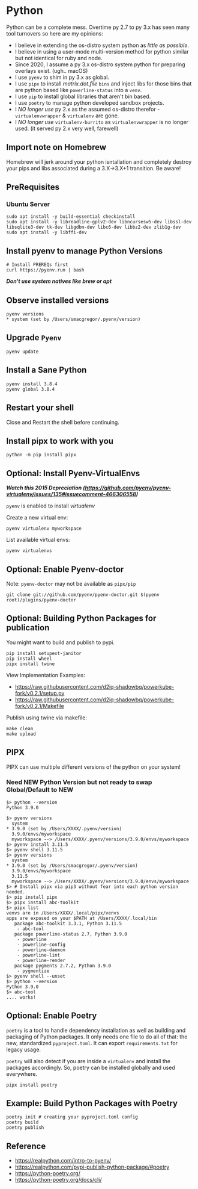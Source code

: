# Python

Python can be a complete mess. Overtime py 2.7 to py 3.x has seen many tool turnovers so here are my opinions:

* I believe in extending the os-distro system python as *little as possible*.
* I believe in using a user-mode multi-version method for python similar but not identical for ruby and node.
* Since 2020, I assume a py 3.x os-distro system python for preparing overlays exist. (ugh.. macOS)
* I use `pyenv` to shim in py 3.x as global.
* I use `pipx` to install *matrix.dot.file* `bins` and inject libs for those bins that are python based like `powerline-status` into a `venv`.
* I use `pip` to install global libraries that aren't bin based.
* I use `poetry` to manage python developed sandbox projects.
* I *NO longer use* py 2.x as the assumed os-distro therefor - `virtualenvwrapper` & `virtualenv` are gone.
* I *NO longer use* `virtualenv-burrito` as `virtualenvwrapper` is no longer used. (it served py 2.x very well, farewell)

## Import note on Homebrew

Homebrew will jerk around your python isntallation and completely destroy your pips and libs associated during a 3.X->3.X+1 transition. Be aware!

## PreRequisites

### Ubuntu Server

```shell
sudo apt install -y build-essential checkinstall
sudo apt install -y libreadline-gplv2-dev libncursesw5-dev libssl-dev libsqlite3-dev tk-dev libgdbm-dev libc6-dev libbz2-dev zlib1g-dev
sudo apt install -y libffi-dev 
```

## Install pyenv to manage Python Versions

```shell
# Install PREREQs first
curl https://pyenv.run | bash
```

***Don't use system natives like brew or apt***

## Observe installed versions

```shell
pyenv versions
* system (set by /Users/smacgregor/.pyenv/version)
```

## Upgrade `Pyenv`

```shell
pyenv update
```

## Install a Sane Python 

```shell
pyenv install 3.8.4
pyenv global 3.8.4
```

## Restart your shell

Close and Restart the shell before continuing.

## Install pipx to work with you

```shell
python -m pip install pipx
```

## Optional: Install Pyenv-VirtualEnvs

***Watch this 2015 Depreciation (https://github.com/pyenv/pyenv-virtualenv/issues/135#issuecomment-466306558)***

`pyenv` is enabled to install *virtualenv* 

Create a new virtual env:

`pyenv virtualenv myworkspace`

List available virtual envs:

`pyenv virtualenvs`

## Optional: Enable Pyenv-doctor

Note: `pyenv-doctor` may not be available as `pipx/pip`

```shell
git clone git://github.com/pyenv/pyenv-doctor.git $(pyenv root)/plugins/pyenv-doctor
```

## Optional: Building Python Packages for publication

You might want to build and publish to pypi.  

```shell
pip install setupext-janitor
pip install wheel
pipx install twine
```

View Implementation Examples:

* https://raw.githubusercontent.com/d2iq-shadowbq/powerkube-fork/v0.2.1/setup.py
* https://raw.githubusercontent.com/d2iq-shadowbq/powerkube-fork/v0.2.1/Makefile

Publish using twine via makefile:

```shell
make clean
make upload
```
## PIPX 

PIPX can use multiple different versions of the python on your system!

### Need NEW Python Version but not ready to swap Global/Default to NEW 

```shell 
$> python --version
Python 3.9.0

$> pyenv versions
  system
* 3.9.0 (set by /Users/XXXX/.pyenv/version)
  3.9.0/envs/myworkspace
  myworkspace --> /Users/XXXX/.pyenv/versions/3.9.0/envs/myworkspace
$> pyenv install 3.11.5
$> pyenv shell 3.11.5
$> pyenv versions
  system
* 3.9.0 (set by /Users/smacgregor/.pyenv/version)
  3.9.0/envs/myworkspace
  3.11.5
  myworkspace --> /Users/XXXX/.pyenv/versions/3.9.0/envs/myworkspace
$> # Install pipx via pip3 without fear into each python version needed.
$> pip install pipx
$> pipx install abc-toolkit
$> pipx list
venvs are in /Users/XXXX/.local/pipx/venvs
apps are exposed on your $PATH at /Users/XXXX/.local/bin
   package abc-toolkit 3.3.1, Python 3.11.5
    - abc-tool
   package powerline-status 2.7, Python 3.9.0
    - powerline
    - powerline-config
    - powerline-daemon
    - powerline-lint
    - powerline-render
   package pygments 2.7.2, Python 3.9.0
    - pygmentize
$> pyenv shell --unset
$> python --version
Python 3.9.0
$> abc-tool
.... works!
```

## Optional: Enable Poetry

`poetry` is a tool to handle dependency installation as well as building and packaging of Python packages. It only needs one file to do all of that: the new, standardized `pyproject.toml`. It can export `requirements.txt` for legacy usage.

`poetry` will also detect if you are inside a `virtualenv` and install the packages accordingly. So, poetry can be installed globally and used everywhere.

```shell
pipx install poetry
```

## Example: Build Python Packages with Poetry

```shell
poetry init # creating your pyproject.toml config
poetry build
poetry publish
```

## Reference

* https://realpython.com/intro-to-pyenv/
* https://realpython.com/pypi-publish-python-package/#poetry
* https://python-poetry.org/
* https://python-poetry.org/docs/cli/

